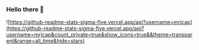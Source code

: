 ### Hello there 👋

![https://github-readme-stats-sigma-five.vercel.app/api?username=mrjcap](https://github-readme-stats-sigma-five.vercel.app/api?username=mrjcap&count_private=true&show_icons=true&&theme=transparent&range=all_time&hide=stars)
